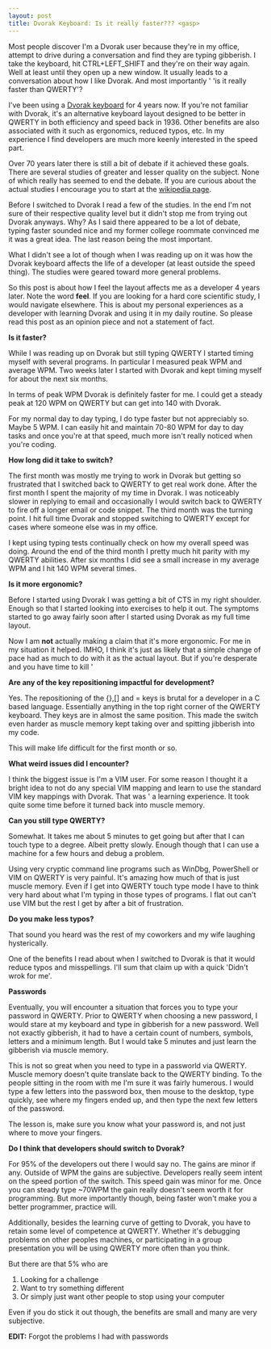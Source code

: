 ```yaml
---
layout: post
title: Dvorak Keyboard: Is it really faster??? <gasp> 
---
```

Most people discover I'm a Dvorak user because they're in my office, attempt to drive during a conversation and find they are typing gibberish.  I take the keyboard, hit CTRL+LEFT_SHIFT and they're on their way again.  Well at least until they open up a new window.  It usually leads to a conversation about how I like Dvorak.  And most importantly ' 'is it really faster than QWERTY'?

I've been using a [Dvorak keyboard](http://en.wikipedia.org/wiki/Dvorak_Simplified_Keyboard) for 4 years now.  If you're not familiar with Dvorak, it's an alternative keyboard layout designed to be better in QWERTY in both efficiency and speed back in 1936.  Other benefits are also associated with it such as ergonomics, reduced typos, etc.  In my experience I find developers are much more keenly interested in the speed part.

Over 70 years later there is still a bit of debate if it achieved these goals.  There are several studies of greater and lesser quality on the subject.  None of which really has seemed to end the debate.  If you are curious about the actual studies I encourage you to start at the [wikipedia page](http://en.wikipedia.org/wiki/Dvorak_Simplified_Keyboard).

Before I switched to Dvorak I read a few of the studies.  In the end I'm not sure of their respective quality level but it didn't stop me from trying out Dvorak anyways.  Why?  As I said there appeared to be a lot of debate, typing faster sounded nice and my former college roommate convinced me it was a great idea.   The last reason being the most important.

What I didn't see a lot of though when I was reading up on it was how the Dvorak keyboard affects the life of a developer (at least outside the speed thing).  The studies were geared toward more general problems.  

So this post is about how I feel the layout affects me as a developer 4 years later.  Note the word **feel**.  If you are looking for a hard core scientific study, I would navigate elsewhere.  This is about my personal experiences as a developer with learning Dvorak and using it in my daily routine.  So please read this post as an opinion piece and not a statement of fact.  

**Is it faster?**

While I was reading up on Dvorak but still typing QWERTY I started timing myself with several programs.  In particular I measured peak WPM and average WPM.  Two weeks later I started with Dvorak and kept timing myself for about the next six months.

In terms of peak WPM Dvorak is definitely faster for me.  I could get a steady peak at 120 WPM on QWERTY but can get into 140 with Dvorak.

For my normal day to day typing, I do type faster but not appreciably so.  Maybe 5 WPM.  I can easily hit and maintain 70-80 WPM for day to day tasks and once you're at that speed, much more isn't really noticed when you're coding.  

**How long did it take to switch?**

The first month was mostly me trying to work in Dvorak but getting so frustrated that I switched back to QWERTY to get real work done.  After the first month I spent the majority of my time in Dvorak.  I was noticeably slower in replying to email and occasionally I would switch back to QWERTY to fire off a longer email or code snippet.  The third month was the turning point.  I hit full time Dvorak and stopped switching to QWERTY except for cases where someone else was in my office.

I kept using typing tests continually check on how my overall speed was doing.  Around the end of the third month I pretty much hit parity with my QWERTY abilities.  After six months I did see a small increase in my average WPM and I hit 140 WPM several times.

**Is it more ergonomic?**

Before I started using Dvorak I was getting a bit of CTS in my right shoulder.  Enough so that I started looking into exercises to help it out.  The symptoms started to go away fairly soon after I started using Dvorak as my full time layout.

Now I am **not** actually making a claim that it's more ergonomic.  For me in my situation it helped.  IMHO, I think it's just as likely that a simple change of pace had as much to do with it as the actual layout.  But if you're desperate and you have time to kill '

**Are any of the key repositioning impactful for development?**

Yes.  The repositioning of the {},[] and = keys is brutal for a developer in a C based language.  Essentially anything in the top right corner of the QWERTY keyboard.  They keys are in almost the same position.  This made the switch even harder as muscle memory kept taking over and spitting jibberish into my code.

This will make life difficult for the first month or so.

**What weird issues did I encounter?**

I think the biggest issue is I'm a VIM user.  For some reason I thought it a bright idea to not do any special VIM mapping and learn to use the standard VIM key mappings with Dvorak.  That was ' a learning experience.  It took quite some time before it turned back into muscle memory.

**Can you still type QWERTY?**

Somewhat.  It takes me about 5 minutes to get going but after that I can touch type to a degree.  Albeit pretty slowly.  Enough though that I can use a machine for a few hours and debug a problem.  

Using very cryptic command line programs such as WinDbg, PowerShell or VIM on QWERTY is very painful.  It's amazing how much of that is just muscle memory.  Even if I get into QWERTY touch type mode I have to think very hard about what I'm typing in those types of programs.  I flat out can't use VIM but the rest I get by after a bit of frustration.

**Do you make less typos?**

That sound you heard was the rest of my coworkers and my wife laughing hysterically.

One of the benefits I read about when I switched to Dvorak is that it would reduce typos and misspellings.  I'll sum that claim up with a quick 'Didn't wrok for me'.

**Passwords**

Eventually, you will encounter a situation that forces you to type your password in QWERTY.  Prior to QWERTY when choosing a new password, I would stare at my keyboard and type in gibberish for a new password.  Well not exactly gibberish, it had to have a certain count of numbers, symbols, letters and a minimum length.  But I would take 5 minutes and just learn the gibberish via muscle memory.

This is not so great when you need to type in a passworld via QWERTY.  Muscle memory doesn't quite translate back to the QWERTY binding.  To the people sitting in the room with me I'm sure it was fairly humerous.  I would type a few letters into the password box, then mouse to the desktop, type quickly, see where my fingers ended up, and then type the next few letters of the
password.

The lesson is, make sure you know what your password is, and not just where to move your fingers.

**Do I think that developers should switch to Dvorak?**

For 95% of the developers out there I would say no.  The gains are minor if any.  Outside of WPM the gains are subjective.  Developers really seem intent on the speed portion of the switch.  This speed gain was minor for me.  Once you can steady type ~70WPM the gain really doesn't seem worth it for programming.  But more importantly though, being faster won't make you a better programmer, practice will.

Additionally, besides the learning curve of getting to Dvorak, you have to retain some level of competence at QWERTY.  Whether it's debugging problems on other peoples machines, or participating in a group presentation you will be using QWERTY more often than you think.  

But there are that 5% who are

  1. Looking for a challenge 
  2. Want to try something different 
  3. Or simply just want other people to stop using your computer 

Even if you do stick it out though, the benefits are small and many are very subjective.

**EDIT:** Forgot the problems I had with passwords

